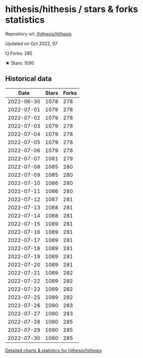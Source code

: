# hithesis/hithesis / stars & forks statistics

Repository url: [/hithesis/hithesis](https://github.com/hithesis/hithesis)

Updated on Oct 2022, 07

☋ Forks: 285

★ Stars: 1090

## Historical data
| Date | Stars | Forks |
|------|-------|-------|
| 2022-06-30 | 1078 | 278 | 
| 2022-07-01 | 1079 | 278 | 
| 2022-07-02 | 1079 | 278 | 
| 2022-07-03 | 1079 | 278 | 
| 2022-07-04 | 1079 | 278 | 
| 2022-07-05 | 1079 | 278 | 
| 2022-07-06 | 1079 | 278 | 
| 2022-07-07 | 1081 | 279 | 
| 2022-07-08 | 1085 | 280 | 
| 2022-07-09 | 1085 | 280 | 
| 2022-07-10 | 1086 | 280 | 
| 2022-07-11 | 1086 | 280 | 
| 2022-07-12 | 1087 | 281 | 
| 2022-07-13 | 1088 | 281 | 
| 2022-07-14 | 1088 | 281 | 
| 2022-07-15 | 1089 | 281 | 
| 2022-07-16 | 1089 | 281 | 
| 2022-07-17 | 1089 | 281 | 
| 2022-07-18 | 1089 | 281 | 
| 2022-07-19 | 1089 | 281 | 
| 2022-07-20 | 1089 | 281 | 
| 2022-07-21 | 1089 | 282 | 
| 2022-07-22 | 1089 | 282 | 
| 2022-07-23 | 1089 | 282 | 
| 2022-07-25 | 1089 | 282 | 
| 2022-07-26 | 1090 | 283 | 
| 2022-07-27 | 1090 | 283 | 
| 2022-07-28 | 1090 | 285 | 
| 2022-07-29 | 1090 | 285 | 
| 2022-07-30 | 1090 | 285 | 


[Detailed charts & statistics for hithesis/hithesis](https://reviewgithub.com/rep/hithesis/hithesis)
